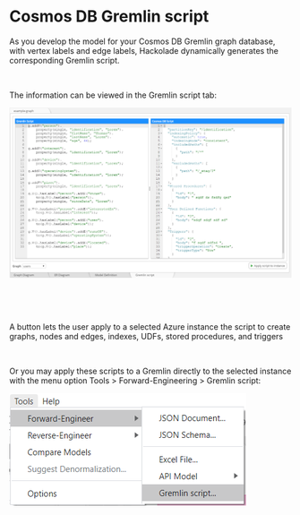 # Cosmos DB Gremlin script

As you develop the model for your Cosmos DB Gremlin graph database, with vertex labels and edge labels, Hackolade dynamically generates the corresponding Gremlin script.

&nbsp;

The information can be viewed in the Gremlin script tab:

![Image](<lib/CosmosDB%20Gremlin%20script%20forward-engineering.png>)

&nbsp;

&nbsp;

A button lets the user apply to a selected Azure instance the script to create graphs, nodes and edges, indexes, UDFs, stored procedures, and triggers

&nbsp;

Or you may apply these scripts to a Gremlin directly to the selected instance with the menu option Tools \> Forward-Engineering \> Gremlin script:

![Image](<lib/Cosmos%20DB%20Gremlin%20forward-engineering%20menu.png>)

&nbsp;

&nbsp;

